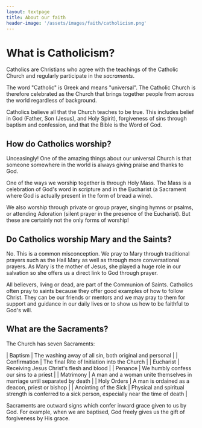 ```yaml
---
layout: textpage
title: About our faith
header-image: '/assets/images/faith/catholicism.png'
---
```


# What is Catholicism?

Catholics are Christians who agree with the teachings of the Catholic Church and regularly
participate in the *sacraments*.

The word "Catholic" is Greek and means "universal". The Catholic Church is therefore celebrated as
the Church that brings together people from across the world regardless of background.

Catholics believe all that the Church teaches to be true. This includes belief in God (Father, Son
(Jesus), and Holy Spirit), forgiveness of sins through baptism and confession, and that the Bible is
the Word of God.

## How do Catholics worship?

Unceasingly! One of the amazing things about our universal Church is that someone somewhere in the
world is always giving praise and thanks to God.

One of the ways we worship together is through Holy Mass. The Mass is a celebration of God's word in
scripture and in the Eucharist (a Sacrament where God is actually present in the form of bread a
wine).

We also worship through private or group prayer, singing hymns or psalms, or attending Adoration
(silent prayer in the presence of the Eucharist). But these are certainly not the only forms of
worship!

## Do Catholics worship Mary and the Saints?

No. This is a common misconception. We pray to Mary through traditional prayers such as the Hail
Mary as well as through more conversational prayers. As Mary is the mother of Jesus, she played a
huge role in our salvation so she offers us a direct link to God through prayer.

All believers, living or dead, are part of the Communion of Saints. Catholics often pray to saints
because they offer good examples of how to follow Christ. They can be our friends or mentors and we
may pray to them for support and guidance in our daily lives or to show us how to be faithful to
God's will.

## What are the Sacraments?

The Church has seven Sacraments:

| Baptism | The washing away of all sin, both original and personal |
| Confirmation | The final Rite of Initiation into the Church |
| Eucharist | Receiving Jesus Christ's flesh and blood |
| Penance | We humbly confess our sins to a priest |
| Matrimony | A man and a woman unite themselves in marriage until separated by death |
| Holy Orders | A man is ordained as a deacon, priest or bishop |
| Anointing of the Sick | Physical and spiritual strength is conferred to a sick person, especially near the time of death |

Sacraments are outward signs which confer inward grace given to us by God. For example, when we are baptised,
God freely gives us the gift of forgiveness by His grace.
